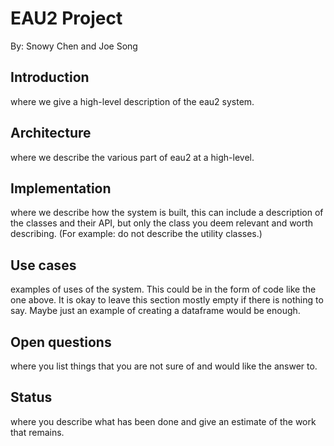 # EAU2 Project

By: Snowy Chen and Joe Song

## Introduction

where we give a high-level description of the eau2 system.

## Architecture

where we describe the various part of eau2 at a high-level.

## Implementation

where we describe how the system is built, this can include
 a description of the classes and their API, but only the class you deem relevant and worth describing. (For example: do not describe the utility classes.)

## Use cases

examples of uses of the system. This could be in the form of code
 like the one above. It is okay to leave this section mostly empty if there is nothing to say. Maybe just an example of creating a dataframe would be enough.

## Open questions

where you list things that you are not sure of and would
 like the answer to.

## Status

where you describe what has been done and give an estimate of the work
 that remains.
 